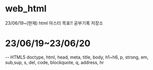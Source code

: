 # web_html
23/06/19~(현재) html 마스터 목표!! 공부기록 저장소

# 23/06/19~23/06/20
--
HTML5 doctype, html, head, meta, title, body, h1~h6, p, strong, em, sub,sup, s, del, code, blockquote, q, address, hr
